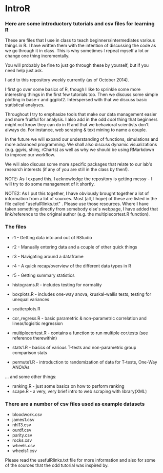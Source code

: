 IntroR
======


### Here are some introductory tutorials and csv files for learning R

These are files that I use in class to teach beginners/intermediates various things in R.
I have written them with the intention of discussing the code as we go through it in class.
This is why sometimes I repeat myself a lot or change one thing incrementally.

You will probably be fine to just go through these by yourself, but if you need help just ask. 


I add to this repository weekly currently (as of October 2014).


I first go over some basics of R, though I like to sprinkle some more interesting things in the first few tutorials too.
Then we discuss some simple plotting in base-r and ggplot2.
Interspersed with that we discuss basic statistical analyses.

Throughout I try to emphasize tools that make our data management easier and more fruitful for analysis.
I also add in the odd *cool* thing that beginners might not know they can do in R and that we behavioral scientists don't always do.  For instance, web scraping & text mining to name a couple.


In the future we will expand our understanding of functions, simulations and more advanced programming.  We shall also discuss dynamic visualizations (e.g. ggvis, shiny, rCharts) as well as why we should be using RMarkdown to improve our workflow.

We will also discuss some more specific packages that relate to our lab's research interests (if any of you are still in the class by then!).


NOTE:   As I expand this, I acknowledge the repository is getting messy - I will try to do some management of it shortly.


NOTE2:  As I put this together, I have obviously brought together a lot of information from a lot of sources.  Most (all, I hope) of these are listed in the file called   "usefulRlinks.txt"  .   Please use those resources.   Where I have taken something directly from somebody else's webpage, I have added that link/reference to the original author (e.g. the multiplecortest.R function).





### The files

- r1 - Getting data into and out of RStudio
- r2 - Manually entering data and a couple of other quick things
- r3 - Navigating around a dataframe
- r4 - A quick recap/overview of the different data types in R
- r5 - Getting summary statistics

- histograms.R      - includes testing for normality
- boxplots.R        - includes one-way anova, kruskal-wallis tests, testing for unequal variances
- scatterplots.R   
- cor_regress.R     - basic parametric & non-parametric correlation and linear/logisitic regression
- multiplecortest.R - contains a function to run multiple cor.tests (see reference therewithin)

- stats1.R          - basics of various T-tests and non-parametric group comparison stats 
- permute1.R        - introduction to randomization of data for T-tests, One-Way ANOVAs


... and some other things:
- ranking.R         - just some basics on how to perform ranking
- scape.R           - a very, very brief intro to web scraping with library(XML)





### There are a number of csv files used as example datasets

- bloodwork.csv
- james1.csv
- nhl13.csv
- ourdf.csv
- parity.csv
- rocks.csv
- wheels.csv
- wheels1.csv
 
 






Please read the usefulRlinks.txt file for more information and also for some of the sources that the odd tutorial was inspired by.
